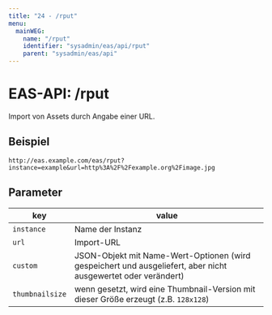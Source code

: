 ```yaml
---
title: "24 - /rput"
menu:
  mainWEG:
    name: "/rput"
    identifier: "sysadmin/eas/api/rput"
    parent: "sysadmin/eas/api"
---
```

#  EAS-API: /rput

Import von Assets durch Angabe einer URL.

##  Beispiel

```url
http://eas.example.com/eas/rput?instance=example&url=http%3A%2F%2Fexample.org%2Fimage.jpg
```


##  Parameter


|key|value|
|---|---|
|`instance`          |Name der Instanz|
|`url`               |Import-URL|
|`custom`            |JSON-Objekt mit Name-Wert-Optionen (wird gespeichert und ausgeliefert, aber nicht ausgewertet oder verändert)|
|`thumbnailsize`     |wenn gesetzt, wird eine Thumbnail-Version mit dieser Größe erzeugt (z.B. `128x128`)|




